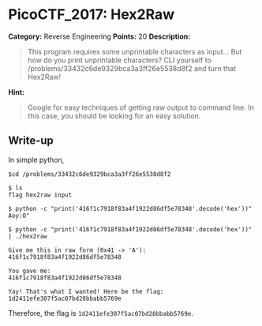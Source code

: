 # PicoCTF_2017: Hex2Raw

**Category:** Reverse Engineering
**Points:** 20
**Description:**

>This program requires some unprintable characters as input... But how do you print unprintable characters? CLI yourself to /problems/33432c6de9329bca3a3ff26e5538d8f2 and turn that Hex2Raw!

**Hint:**

>Google for easy techniques of getting raw output to command line. In this case, you should be looking for an easy solution.

## Write-up

In simple python,

    $cd /problems/33432c6de9329bca3a3ff26e5538d8f2
    
    $ ls 
	flag hex2raw input
	
	$ python -c "print('416f1c7918f83a4f1922d86df5e78348'.decode('hex'))" 
	Aoy:O"

	$ python -c "print('416f1c7918f83a4f1922d86df5e78348'.decode('hex'))" | ./hex2raw
	
	Give me this in raw form (0x41 -> 'A'):
	416f1c7918f83a4f1922d86df5e78348

	You gave me:
	416f1c7918f83a4f1922d86df5e78348
	
	Yay! That's what I wanted! Here be the flag:
	1d2411efe307f5ac07bd28bbabb5769e

Therefore, the flag is `1d2411efe307f5ac07bd28bbabb5769e`.
<!--stackedit_data:
eyJoaXN0b3J5IjpbMTY0MTU0NTY0NywxNDE3MTg3MDU3LC04Nz
I0NzA1MDBdfQ==
-->